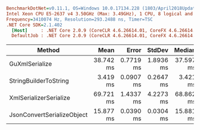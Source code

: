 ``` ini

BenchmarkDotNet=v0.11.1, OS=Windows 10.0.17134.228 (1803/April2018Update/Redstone4)
Intel Xeon CPU E5-2637 v4 3.50GHz (Max: 3.49GHz), 1 CPU, 8 logical and 4 physical cores
Frequency=3410074 Hz, Resolution=293.2488 ns, Timer=TSC
.NET Core SDK=2.1.402
  [Host]     : .NET Core 2.0.9 (CoreCLR 4.6.26614.01, CoreFX 4.6.26614.01), 64bit RyuJIT
  DefaultJob : .NET Core 2.0.9 (CoreCLR 4.6.26614.01, CoreFX 4.6.26614.01), 64bit RyuJIT


```
|                     Method |      Mean |     Error |    StdDev |    Median | Scaled | ScaledSD |     Gen 0 |     Gen 1 |    Gen 2 | Allocated |
|--------------------------- |----------:|----------:|----------:|----------:|-------:|---------:|----------:|----------:|---------:|----------:|
|             GuXmlSerialize | 38.742 ms | 0.7719 ms | 1.8936 ms | 37.597 ms |   1.00 |     0.00 |  642.8571 |   71.4286 |  71.4286 |   8.36 MB |
|      StringBuilderToString |  3.419 ms | 0.0907 ms | 0.2647 ms |  3.421 ms |   0.09 |     0.01 |  195.3125 |  195.3125 | 195.3125 |   4.56 MB |
|     XmlSerializerSerialize | 69.721 ms | 1.4337 ms | 4.2273 ms | 68.862 ms |   1.80 |     0.14 | 3142.8571 | 1428.5714 | 428.5714 |  25.55 MB |
| JsonConvertSerializeObject | 15.877 ms | 0.0390 ms | 0.0304 ms | 15.881 ms |   0.41 |     0.02 |  156.2500 |   62.5000 |        - |   2.26 MB |
